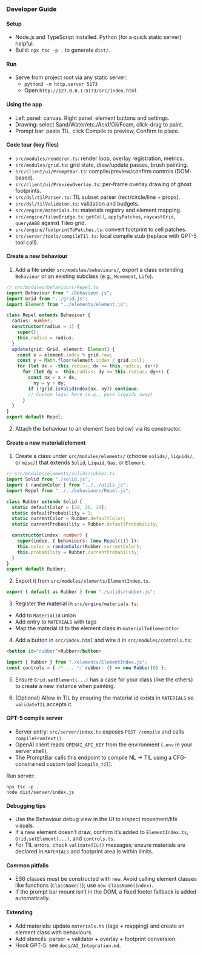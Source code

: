 ### Developer Guide

#### Setup

- Node.js and TypeScript installed. Python (for a quick static server) helpful.
- Build: `npx tsc -p .` to generate `dist/`.

#### Run

- Serve from project root via any static server:
  - `python3 -m http.server 5173`
  - Open `http://127.0.0.1:5173/src/index.html`

#### Using the app

- Left panel: canvas. Right panel: element buttons and settings.
- Drawing: select Sand/Water/etc./Acid/Oil/Foam, click-drag to paint.
- Prompt bar: paste TIL, click Compile to preview, Confirm to place.

#### Code tour (key files)

- `src/modules/renderer.ts`: render loop, overlay registration, metrics.
- `src/modules/grid.ts`: grid state, draw/update passes, brush painting.
- `src/client/ui/PromptBar.ts`: compile/preview/confirm controls (DOM-based).
- `src/client/ui/PreviewOverlay.ts`: per-frame overlay drawing of ghost footprints.
- `src/dsl/tilParser.ts`: TIL subset parser (rect/circle/line + props).
- `src/dsl/tilValidator.ts`: validation and budgets.
- `src/engine/materials.ts`: materials registry and element mapping.
- `src/engine/tileoBridge.ts`: `getCell`, `applyPatches`, `raycastGrid`, `queryAABB` against Tileo grid.
- `src/engine/footprintToPatches.ts`: convert footprint to cell patches.
- `src/server/tools/compileTil.ts`: local compile stub (replace with GPT-5 tool call).

#### Create a new behaviour

1. Add a file under `src/modules/behaviours/`, export a class extending `Behaviour` or an existing subclass (e.g., `Movement`, `Life`).

```ts
// src/modules/behaviours/Repel.ts
import Behaviour from "./Behaviour.js";
import Grid from "../grid.js";
import Element from "../elements/element.js";

class Repel extends Behaviour {
  radius: number;
  constructor(radius = 1) {
    super();
    this.radius = radius;
  }
  update(grid: Grid, element: Element) {
    const x = element.index % grid.row;
    const y = Math.floor(element.index / grid.col);
    for (let dx = -this.radius; dx <= this.radius; dx++)
      for (let dy = -this.radius; dy <= this.radius; dy++) {
        const nx = x + dx,
          ny = y + dy;
        if (!grid.isValidIndex(nx, ny)) continue;
        // Custom logic here (e.g., push liquids away)
      }
  }
}
export default Repel;
```

2. Attach the behaviour to an element (see below) via its constructor.

#### Create a new material/element

1. Create a class under `src/modules/elements/` (choose `solids/`, `liquids/`, or `misc/`) that extends `Solid`, `Liquid`, `Gas`, or `Element`.

```ts
// src/modules/elements/solids/rubber.ts
import Solid from "./solid.js";
import { randomColor } from "../../utils.js";
import Repel from "../../behaviours/Repel.js";

class Rubber extends Solid {
  static defaultColor = [20, 20, 20];
  static defaultProbability = 1;
  static currentColor = Rubber.defaultColor;
  static currentProbability = Rubber.defaultProbability;

  constructor(index: number) {
    super(index, { behaviours: [new Repel(1)] });
    this.color = randomColor(Rubber.currentColor);
    this.probability = Rubber.currentProbability;
  }
}
export default Rubber;
```

2. Export it from `src/modules/elements/ElementIndex.ts`.

```ts
export { default as Rubber } from "./solids/rubber.js";
```

3. Register the material in `src/engine/materials.ts`:

- Add to `MaterialId` union
- Add entry to `MATERIALS` with tags
- Map the material id to the element class in `materialToElementCtor`

4. Add a button in `src/index.html` and wire it in `src/modules/controls.ts`:

```html
<button id="rubber">Rubber</button>
```

```ts
import { Rubber } from "./elements/ElementIndex.js";
const controls = { /* ... */ rubber: () => new Rubber(0) };
```

5. Ensure `Grid.setElement(...)` has a case for your class (like the others) to create a new instance when painting.

6. (Optional) Allow in TIL by ensuring the material id exists in `MATERIALS` so `validateTIL` accepts it.

#### GPT-5 compile server

- Server entry: `src/server/index.ts` exposes `POST /compile` and calls `compileFromText()`.
- OpenAI client reads `OPENAI_API_KEY` from the environment (`.env` in your server shell).
- The PromptBar calls this endpoint to compile NL → TIL using a CFG-constrained custom tool (`compile_til`).

Run server:

```
npx tsc -p .
node dist/server/index.js
```

#### Debugging tips

- Use the Behaviour debug view in the UI to inspect movement/life visuals.
- If a new element doesn’t draw, confirm it’s added to `ElementIndex.ts`, `Grid.setElement(...)`, and `controls.ts`.
- For TIL errors, check `validateTIL()` messages; ensure materials are declared in `MATERIALS` and footprint area is within limits.

#### Common pitfalls

- ES6 classes must be constructed with `new`. Avoid calling element classes like functions (`ClassName()`); use `new ClassName(index)`.
- If the prompt bar mount isn’t in the DOM, a fixed footer fallback is added automatically.

#### Extending

- Add materials: update `materials.ts` (tags + mapping) and create an element class with behaviours.
- Add stencils: parser + validator + overlay + footprint conversion.
- Hook GPT-5: see `docs/AI_Integration.md`.
